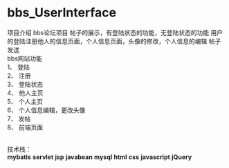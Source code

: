 # bbs_UserInterface
项目介绍
bbs论坛项目 帖子的展示，有登陆状态的功能，无登陆状态的功能
用户的登陆注册他人的信息页面，个人信息页面，头像的修改，个人信息的编辑
帖子发送
<br/>
bbs网站功能<br/>
1、	登陆<br/>
2、	注册<br/>
3、	登陆状态<br/>
4、	他人主页<br/>
5、	个人主页<br/>
6、	个人信息编辑，更改头像<br/>
7、	发帖<br/>
8、	前端页面<br/>
<br/>

技术栈：<br/>
**mybatis** **servlet** **jsp** **javabean** **mysql** **html** **css** **javascript** **jQuery**
